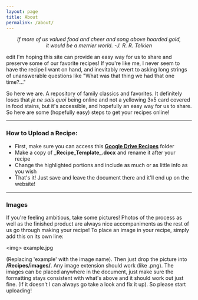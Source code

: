 ```yaml
---
layout: page
title: About
permalink: /about/
---
```



<p style="text-align: center;"><em>If more of us valued food and cheer and song above hoarded gold,<br /> it would be a merrier world.
-J. R. R. Tolkien</em>
</p>

edit
I'm hoping this site can provide an easy way for us to share and preserve some of our favorite recipes! If you're like me, I never seem to have the recipe I want on hand, and inevitably revert to asking long strings of unanswerable questions like "What was that thing we had that one time?..."

So here we are. A repository of family classics and favorites. It definitely loses that  *je ne sais quoi* being online and not a yellowing 3x5 card covered in food stains, but it's accessible, and hopefully an easy way for us to share. So here are some (hopefully easy) steps to get your recipes online!

***

### How to Upload a Recipe:

- First, make sure you can access this **[Google Drive Recipes](https://drive.google.com/open?id=1Cy4220EerEKfIJFyoO2B7DD2xV7bGXBm "Link to Recipes Folder")** folder
- Make a copy of **\_Recipe_Template_.docx** and rename it after your recipe
- Change the highlighted portions and include as much or as little info as you wish
- That's it! Just save and leave the document there and it'll end up on the website!

***

### Images

If you're feeling ambitious, take some pictures! Photos of the process as well as the finished product are always nice accompaniments as the rest of us go through making your recipe! To place an image in your recipe, simply add this on its own line:

\<img\> example.jpg

(Replacing 'example' with the image name). Then just drop the picture into **/Recipes/images/**. Any image extension should work (like .png). The images can be placed anywhere in the document, just make sure the formatting stays consistent with what's above and it should work out just fine. (If it doesn't I can always go take a look and fix it up). So please start uploading!

